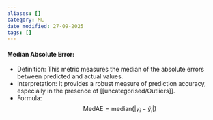 ```yaml
---
aliases: []
category: ML
date modified: 27-09-2025
tags: []
---
```

#### Median Absolute Error:
   - Definition: This metric measures the median of the absolute errors between predicted and actual values.
   - Interpretation: It provides a robust measure of prediction accuracy, especially in the presence of [[uncategorised/Outliers]].
   - Formula: 
   $$ \text{MedAE} = \text{median}(|y_i - \hat{y}_i|) $$